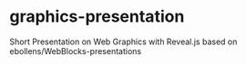 graphics-presentation
=====================

Short Presentation on Web Graphics with Reveal.js based on ebollens/WebBlocks-presentations
